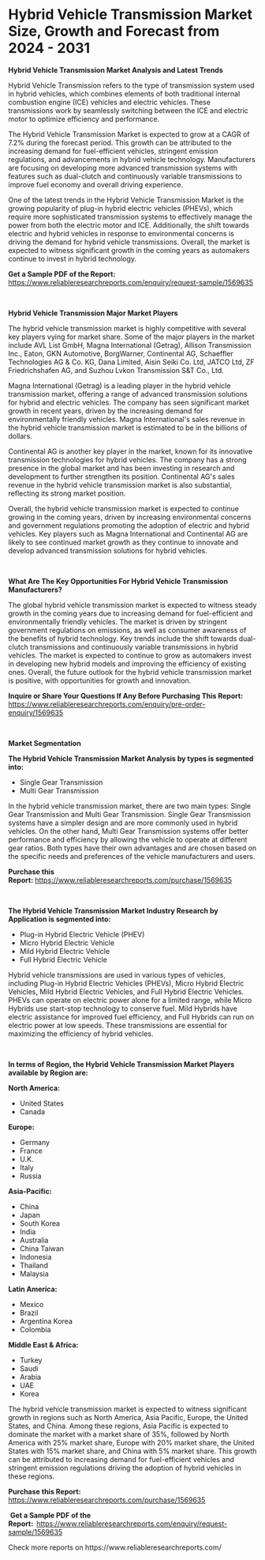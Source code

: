 <p><h1>Hybrid Vehicle Transmission Market Size, Growth and Forecast from 2024 - 2031</h1></p><p><strong>Hybrid Vehicle Transmission Market Analysis and Latest Trends</strong></p>
<p><p>Hybrid Vehicle Transmission refers to the type of transmission system used in hybrid vehicles, which combines elements of both traditional internal combustion engine (ICE) vehicles and electric vehicles. These transmissions work by seamlessly switching between the ICE and electric motor to optimize efficiency and performance.</p><p>The Hybrid Vehicle Transmission Market is expected to grow at a CAGR of 7.2% during the forecast period. This growth can be attributed to the increasing demand for fuel-efficient vehicles, stringent emission regulations, and advancements in hybrid vehicle technology. Manufacturers are focusing on developing more advanced transmission systems with features such as dual-clutch and continuously variable transmissions to improve fuel economy and overall driving experience.</p><p>One of the latest trends in the Hybrid Vehicle Transmission Market is the growing popularity of plug-in hybrid electric vehicles (PHEVs), which require more sophisticated transmission systems to effectively manage the power from both the electric motor and ICE. Additionally, the shift towards electric and hybrid vehicles in response to environmental concerns is driving the demand for hybrid vehicle transmissions. Overall, the market is expected to witness significant growth in the coming years as automakers continue to invest in hybrid technology.</p></p>
<p><strong>Get a Sample PDF of the Report:&nbsp;</strong> <a href="https://www.reliableresearchreports.com/enquiry/request-sample/1569635">https://www.reliableresearchreports.com/enquiry/request-sample/1569635</a></p>
<p>&nbsp;</p>
<p><strong>Hybrid Vehicle Transmission Major Market Players</strong></p>
<p><p>The hybrid vehicle transmission market is highly competitive with several key players vying for market share. Some of the major players in the market include AVL List GmbH, Magna International (Getrag), Allison Transmission Inc., Eaton, GKN Automotive, BorgWarner, Continental AG, Schaeffler Technologies AG & Co. KG, Dana Limited, Aisin Seiki Co. Ltd, JATCO Ltd, ZF Friedrichshafen AG, and Suzhou Lvkon Transmission S&T Co., Ltd.</p><p>Magna International (Getrag) is a leading player in the hybrid vehicle transmission market, offering a range of advanced transmission solutions for hybrid and electric vehicles. The company has seen significant market growth in recent years, driven by the increasing demand for environmentally friendly vehicles. Magna International's sales revenue in the hybrid vehicle transmission market is estimated to be in the billions of dollars.</p><p>Continental AG is another key player in the market, known for its innovative transmission technologies for hybrid vehicles. The company has a strong presence in the global market and has been investing in research and development to further strengthen its position. Continental AG's sales revenue in the hybrid vehicle transmission market is also substantial, reflecting its strong market position.</p><p>Overall, the hybrid vehicle transmission market is expected to continue growing in the coming years, driven by increasing environmental concerns and government regulations promoting the adoption of electric and hybrid vehicles. Key players such as Magna International and Continental AG are likely to see continued market growth as they continue to innovate and develop advanced transmission solutions for hybrid vehicles.</p></p>
<p>&nbsp;</p>
<p><strong>What Are The Key Opportunities For Hybrid Vehicle Transmission Manufacturers?</strong></p>
<p><p>The global hybrid vehicle transmission market is expected to witness steady growth in the coming years due to increasing demand for fuel-efficient and environmentally friendly vehicles. The market is driven by stringent government regulations on emissions, as well as consumer awareness of the benefits of hybrid technology. Key trends include the shift towards dual-clutch transmissions and continuously variable transmissions in hybrid vehicles. The market is expected to continue to grow as automakers invest in developing new hybrid models and improving the efficiency of existing ones. Overall, the future outlook for the hybrid vehicle transmission market is positive, with opportunities for growth and innovation.</p></p>
<p><strong>Inquire or Share Your Questions If Any Before Purchasing This Report:</strong> <a href="https://www.reliableresearchreports.com/enquiry/pre-order-enquiry/1569635">https://www.reliableresearchreports.com/enquiry/pre-order-enquiry/1569635</a></p>
<p>&nbsp;</p>
<p><strong>Market Segmentation</strong></p>
<p><strong>The Hybrid Vehicle Transmission Market Analysis by types is segmented into:</strong></p>
<p><ul><li>Single Gear Transmission</li><li>Multi Gear Transmission</li></ul></p>
<p><p>In the hybrid vehicle transmission market, there are two main types: Single Gear Transmission and Multi Gear Transmission. Single Gear Transmission systems have a simpler design and are more commonly used in hybrid vehicles. On the other hand, Multi Gear Transmission systems offer better performance and efficiency by allowing the vehicle to operate at different gear ratios. Both types have their own advantages and are chosen based on the specific needs and preferences of the vehicle manufacturers and users.</p></p>
<p><strong>Purchase this Report:&nbsp;</strong><a href="https://www.reliableresearchreports.com/purchase/1569635">https://www.reliableresearchreports.com/purchase/1569635</a></p>
<p>&nbsp;</p>
<p><strong>The Hybrid Vehicle Transmission Market Industry Research by Application is segmented into:</strong></p>
<p><ul><li>Plug-in Hybrid Electric Vehicle (PHEV)</li><li>Micro Hybrid Electric Vehicle</li><li>Mild Hybrid Electric Vehicle</li><li>Full Hybrid Electric Vehicle</li></ul></p>
<p><p>Hybrid vehicle transmissions are used in various types of vehicles, including Plug-in Hybrid Electric Vehicles (PHEVs), Micro Hybrid Electric Vehicles, Mild Hybrid Electric Vehicles, and Full Hybrid Electric Vehicles. PHEVs can operate on electric power alone for a limited range, while Micro Hybrids use start-stop technology to conserve fuel. Mild Hybrids have electric assistance for improved fuel efficiency, and Full Hybrids can run on electric power at low speeds. These transmissions are essential for maximizing the efficiency of hybrid vehicles.</p></p>
<p>&nbsp;</p>
<p><strong>In terms of Region, the Hybrid Vehicle Transmission Market Players available by Region are:</strong></p>
<p>
    <p> <strong> North America: </strong>
        <ul>
            <li>United States</li>
            <li>Canada</li>
        </ul>
        </p> 
    <p> <strong> Europe: </strong>
        <ul>
            <li>Germany</li>
            <li>France</li>
            <li>U.K.</li>
            <li>Italy</li>
            <li>Russia</li>
        </ul>
        </p> 
    <p> <strong> Asia-Pacific: </strong>
        <ul>
            <li>China</li>
            <li>Japan</li>
            <li>South Korea</li>
            <li>India</li>
            <li>Australia</li>
            <li>China Taiwan</li>
            <li>Indonesia</li>
            <li>Thailand</li>
            <li>Malaysia</li>
        </ul>
        </p> 
    <p> <strong> Latin America: </strong>
        <ul>
            <li>Mexico</li>
            <li>Brazil</li>
            <li>Argentina Korea</li>
            <li>Colombia</li>
        </ul>
        </p> 
    <p> <strong> Middle East & Africa: </strong>
        <ul>
            <li>Turkey</li>
            <li>Saudi</li>
            <li>Arabia</li>
            <li>UAE</li>
            <li>Korea</li>
        </ul>
    </p>
    </p>
<p><p>The hybrid vehicle transmission market is expected to witness significant growth in regions such as North America, Asia Pacific, Europe, the United States, and China. Among these regions, Asia Pacific is expected to dominate the market with a market share of 35%, followed by North America with 25% market share, Europe with 20% market share, the United States with 15% market share, and China with 5% market share. This growth can be attributed to increasing demand for fuel-efficient vehicles and stringent emission regulations driving the adoption of hybrid vehicles in these regions.</p></p>
<p><strong>Purchase this Report: </strong><a href="https://www.reliableresearchreports.com/purchase/1569635">https://www.reliableresearchreports.com/purchase/1569635</a></p>
<p>&nbsp;<strong>Get a Sample PDF of the Report:&nbsp;&nbsp;</strong><a href="https://www.reliableresearchreports.com/enquiry/request-sample/1569635">https://www.reliableresearchreports.com/enquiry/request-sample/1569635</a></p>
<p><strong></strong></p>
<p>Check more reports on https://www.reliableresearchreports.com/</p>